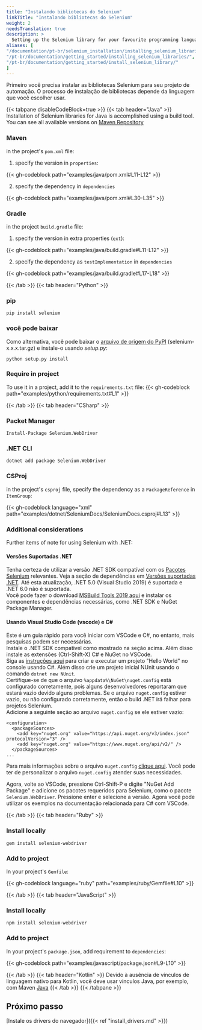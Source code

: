 ```yaml
---
title: "Instalando bibliotecas do Selenium"
linkTitle: "Instalando bibliotecas do Selenium"
weight: 2
needsTranslation: true
description: >
  Setting up the Selenium library for your favourite programming language.
aliases: [
"/documentation/pt-br/selenium_installation/installing_selenium_libraries/",
"/pt-br/documentation/getting_started/installing_selenium_libraries/",
"/pt-br/documentation/getting_started/install_selenium_library/"
]
---
```


Primeiro você precisa instalar as bibliotecas Selenium para seu projeto de automação.
O processo de instalação de bibliotecas depende da linguagem que você escolher usar.

{{< tabpane disableCodeBlock=true >}}
  {{< tab header="Java" >}}
Installation of Selenium libraries for Java is accomplished using a build tool.
You can see all available versions on
[Maven Repository](https://mvnrepository.com/artifact/org.seleniumhq.selenium/selenium-java)

### Maven
in the project's `pom.xml` file:

1. specify the version in `properties`:

{{< gh-codeblock path="examples/java/pom.xml#L11-L12" >}}

2. specify the dependency in `dependencies`

{{< gh-codeblock path="examples/java/pom.xml#L30-L35" >}}

### Gradle
in the project `build.gradle` file:

1. specify the version in extra properties (`ext`):

{{< gh-codeblock path="examples/java/build.gradle#L11-L12" >}}

2. specify the dependency as `testImplementation` in `dependencies`

{{< gh-codeblock path="examples/java/build.gradle#L17-L18" >}}

  {{< /tab >}}
  {{< tab header="Python" >}} 
  
### pip

```shell
pip install selenium
```

### você pode baixar

Como alternativa, você pode baixar o [arquivo de origem do PyPI](https://pypi.org/project/selenium/#files)
(selenium-x.x.x.tar.gz) e instale-o usando _setup.py_:

```shell
python setup.py install
```

### Require in project

To use it in a project, add it to the `requirements.txt` file:
{{< gh-codeblock path="examples/python/requirements.txt#L1" >}}

  {{< /tab >}}
  {{< tab header="CSharp" >}}
### Packet Manager

```shell
Install-Package Selenium.WebDriver
```

### .NET CLI

```shell
dotnet add package Selenium.WebDriver
```

### CSProj

in the project's `csproj` file, specify the dependency as a `PackageReference` in `ItemGroup`:

{{< gh-codeblock language="xml" path="examples/dotnet/SeleniumDocs/SeleniumDocs.csproj#L13" >}}

### Additional considerations

Further items of note for using Selenium with .NET:

#### Versões Suportadas .NET
Tenha certeza de utilizar a versão .NET SDK compatível com os [Pacotes Selenium](https://www.nuget.org/packages/Selenium.WebDriver) relevantes.
Veja a seção de dependências em [Versões suportadas .NET](https://dotnet.microsoft.com/en-us/download/dotnet).
Até esta atualização, .NET 5.0 (Visual Studio 2019) é suportada e .NET 6.0 não é suportada.
<br>Você pode fazer o download [MSBuild Tools 2019 aqui](https://docs.microsoft.com/en-us/visualstudio/install/create-an-offline-installation-of-visual-studio?view=vs-2019) e instalar os componentes e dependências necessárias, como .NET SDK e NuGet Package Manager.

#### Usando Visual Studio Code (vscode) e C#
Este é um guia rápido para você iniciar com VSCode e C#, no entanto, mais pesquisas podem ser necessárias.
<br>Instale o .NET SDK compativel como mostrado na seção acima.
Além disso instale as extensões (Ctrl-Shift-X) C# e NuGet no VSCode.
<br>Siga as [instruções aqui](https://docs.microsoft.com/en-us/dotnet/core/tutorials/with-visual-studio-code?pivots=dotnet-5-0) para criar e executar um projeto "Hello World" no console usando C#. Além disso crie um projeto inicial NUnit usando o comando `dotnet new NUnit`.
<br>Certifique-se de que o arquivo `%appdata%\NuGet\nuget.config` está configurado corretamente, pois alguns desenvolvedores reportaram que estará vazio devido alguns problemas.
Se o arquivo `nuget.config` estiver vazio, ou não configurado corretamente, então o build .NET irá falhar para projetos Selenium.
<br>Adicione a seguinte seção ao arquivo `nuget.config` se ele estiver vazio:
```
<configuration>
  <packageSources>
    <add key="nuget.org" value="https://api.nuget.org/v3/index.json" protocolVersion="3" />
    <add key="nuget.org" value="https://www.nuget.org/api/v2/" />   
  </packageSources>
...
```
Para mais informações sobre o arquivo `nuget.config` [clique aqui](https://docs.microsoft.com/en-us/nuget/reference/nuget-config-file).
Você pode ter de personalizar o arquivo `nuget.config` atender suas necessidades.

Agora, volte ao VSCode, pressione Ctrl-Shift-P e digite "NuGet Add Package" e adicione os pacotes requeridos para Selenium, como o pacote `Selenium.WebDriver`. Pressione enter e selecione a versão.
Agora você pode utilizar os exemplos na documentação relacionada para C# com VSCode.

  {{< /tab >}}
  {{< tab header="Ruby" >}}

### Install locally

```shell
gem install selenium-webdriver
```

### Add to project

In your project's `Gemfile`:

{{< gh-codeblock language="ruby" path="examples/ruby/Gemfile#L10" >}}

  {{< /tab >}}
  {{< tab header="JavaScript" >}}

### Install locally

```shell
npm install selenium-webdriver
```

### Add to project

In your project's `package.json`, add requirement to `dependencies`:

{{< gh-codeblock path="examples/javascript/package.json#L9-L10" >}}

  {{< /tab >}}
  {{< tab header="Kotlin" >}}
  Devido à ausência de vínculos de linguagem nativo para Kotlin, você deve usar vínculos Java, por exemplo, com Maven [Java](#java)
  {{< /tab >}}
{{< /tabpane >}}

## Próximo passo
[Instale os drivers do navegador]({{< ref "install_drivers.md" >}})
